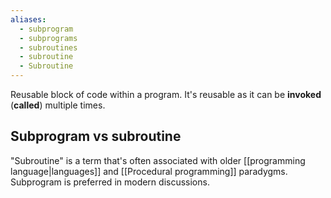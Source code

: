 ```yaml
---
aliases:
  - subprogram
  - subprograms
  - subroutines
  - subroutine
  - Subroutine
---
```

Reusable block of code within a program.
It's reusable as it can be **invoked** (**called**) multiple times.

## Subprogram vs subroutine

"Subroutine" is a term that's often associated with older [[programming language|languages]] and [[Procedural programming]] paradygms.
Subprogram is preferred in modern discussions.